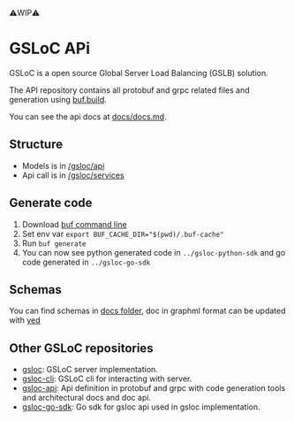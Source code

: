 ⚠️WIP⚠️
# GSLoC APi

GSLoC is a open source Global Server Load Balancing (GSLB) solution.

The API repository contains all protobuf and grpc related files and generation using [buf.build](https://buf.build/).

You can see the api docs at [docs/docs.md](/docs/docs.md).

## Structure

- Models is in [/gsloc/api](/gsloc/api)
- Api call is in [/gsloc/services](/gsloc/services)

## Generate code

1. Download [buf command line](https://buf.build/)
2. Set env var `export BUF_CACHE_DIR="$(pwd)/.buf-cache"`
3. Run `buf generate`
4. You can now see python generated code in `../gsloc-python-sdk` and go code generated in `../gsloc-go-sdk`

## Schemas

You can find schemas in [docs folder](/docs), doc in graphml format can be updated with [yed](https://yed.yworks.com)

## Other GSLoC repositories 

- [gsloc](https://github.com/orange-cloudfoundry/gsloc): GSLoC server implementation.
- [gsloc-cli](https://github.com/orange-cloudfoundry/gsloc-cli): GSLoC cli for interacting with server.
- [gsloc-api](https://github.com/orange-cloudfoundry/gsloc-api): Api definition in protobuf and grpc with code generation tools and architectural docs and doc api.
- [gsloc-go-sdk](https://github.com/orange-cloudfoundry/gsloc-go-sdk): Go sdk for gsloc api used in gsloc implementation.

